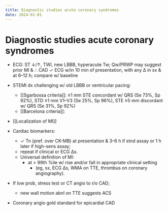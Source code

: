 ```yaml
---
title: Diagnostic studies acute coronary syndromes
date: 2024-01-01
---
```


# Diagnostic studies acute coronary syndromes

- ECG: ST ↓/↑, TWI, new LBBB, hyperacute Tw; Qw/PRWP may suggest prior MI & ∴ CAD
  ✓ ECG w/in 10 min of presentation, with any ∆ in sx & at 6–12 h; compare w/ baseline
- STEMI dx challenging w/ old LBBB or ventricular pacing:

  - [[Sgarbossa criteria]]: ≥1 mm STE concordant w/ QRS (Se 73%, Sp 92%), STD ≥1 mm V1–V3 (Se 25%, Sp 96%), STE ≥5 mm discordant w/ QRS (Se 31%, Sp 92%)
  - [[Barcelona criteria]]:

- [[Localization of MI]]

- Cardiac biomarkers:
  - ✓ Tn (pref. over CK-MB) at presentation & 3–6 h if stnd assay or 1 h later if high-sens assay;
  - repeat if clinical or ECG ∆s.
  - Universal definition of MI:
    - at > 99th %ile w/ rise and/or fall in appropriate clinical setting
      - (eg, sx, ECG ∆s, WMA on TTE, thrombus on coronary angiography).
- If low prob, stress test or CT angio to r/o CAD;
  - new wall motion abnl on TTE suggests ACS
- Coronary angio gold standard for epicardial CAD
